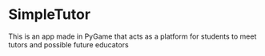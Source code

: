 # SimpleTutor
This is an app made in PyGame that acts as a platform for students to meet tutors and possible future educators
